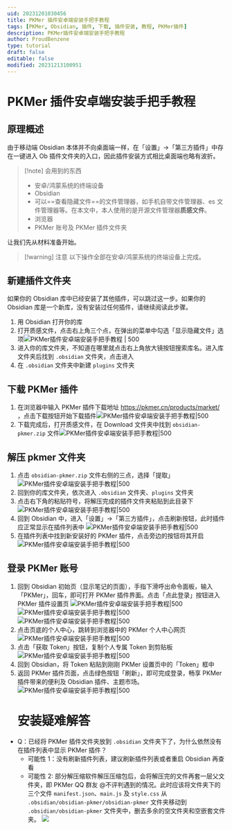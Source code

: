 ```yaml
---
uid: 20231201030456
title: PKMer 插件安卓端安装手把手教程
tags: [PKMer, Obsidian, 插件, 下载, 插件安装, 教程, PKMer插件]
description: PKMer插件安卓端安装手把手教程
author: ProudBenzene
type: tutorial
draft: false
editable: false
modified: 20231213100951
---
```


# PKMer 插件安卓端安装手把手教程

## 原理概述

由于移动端 Obsidian 本体并不向桌面端一样，在「设置」→「第三方插件」中存在一键进入 Ob 插件文件夹的入口，因此插件安装方式相比桌面端也略有波折。

> [!note] 会用到的东西
> - 安卓/鸿蒙系统的终端设备
> - Obsidian
> - 可以==查看隐藏文件==的文件管理器，如手机自带文件管理器、es 文件管理器等。在本文中，本人使用的是开源文件管理器**质感文件**。
> - 浏览器
> - PKMer 账号及 PKMer 插件文件夹

让我们先从材料准备开始。

> [!warning] 注意
> 以下操作全部在安卓/鸿蒙系统的终端设备上完成。

## 新建插件文件夹

如果你的 Obsidian 库中已经安装了其他插件，可以跳过这一步。如果你的 Obsidian 库是一个新库，没有安装过任何插件，请继续阅读此步骤。

1. 用 Obsidian 打开你的库
2. 打开质感文件，点击右上角三个点，在弹出的菜单中勾选「显示隐藏文件」选项![PKMer插件安卓端安装手把手教程 | 500 ](https://cdn.pkmer.cn/images/202312010430353.JPEG!pkmer)
3. 进入你的库文件夹，不知道在哪里就点击右上角放大镜按钮搜索库名。进入库文件夹后找到 `.obsidian` 文件夹，点击进入
4. 在 `.obsidian` 文件夹中新建 `plugins` 文件夹

## 下载 PKMer 插件

1. 在浏览器中输入 PKMer 插件下载地址 <https://pkmer.cn/products/market/> ，点击下载按钮开始下载插件![PKMer插件安卓端安装手把手教程|500](https://cdn.pkmer.cn/images/202312010423543.JPEG!pkmer)
2. 下载完成后，打开质感文件，在 Download 文件夹中找到 `obsidian-pkmer.zip` 文件![PKMer插件安卓端安装手把手教程|500](https://cdn.pkmer.cn/images/202312010424377.jpg!pkmer)

## 解压 pkmer 文件夹

1. 点击 `obsidian-pkmer.zip` 文件右侧的三点，选择「提取」
![PKMer插件安卓端安装手把手教程|500](https://cdn.pkmer.cn/images/202312010425864.JPEG!pkmer)
2. 回到你的库文件夹，依次进入 `.obsidian` 文件夹、`plugins` 文件夹
3. 点击右下角的粘贴符号，将解压完成的插件文件夹粘贴到此目录下
![PKMer插件安卓端安装手把手教程|500](https://cdn.pkmer.cn/images/202312010425170.JPEG!pkmer)
4. 回到 Obsidian 中，进入「设置」→「第三方插件」，点击刷新按钮，此时插件应正常显示在插件列表中
   ![PKMer插件安卓端安装手把手教程|500](https://cdn.pkmer.cn/images/202312010425823.JPEG!pkmer)
5. 在插件列表中找到新安装好的 PKMer 插件，点击旁边的按钮将其开启
   ![PKMer插件安卓端安装手把手教程|500](https://cdn.pkmer.cn/images/202312010426700.JPEG!pkmer)

## 登录 PKMer 账号

1. 回到 Obsidian 初始页（显示笔记的页面），手指下滑呼出命令面板，输入「PKMer」，回车，即可打开 PKMer 插件界面。点击「点此登录」按钮进入 PKMer 插件设置页
   ![PKMer插件安卓端安装手把手教程|500](https://cdn.pkmer.cn/images/202312010426699.JPEG!pkmer)
   ![PKMer插件安卓端安装手把手教程|500](https://cdn.pkmer.cn/images/202312010430357.JPEG!pkmer)
   ![PKMer插件安卓端安装手把手教程|500](https://cdn.pkmer.cn/images/202312010427665.JPEG!pkmer)
2. 点击页底的个人中心，跳转到浏览器中的 PKMer 个人中心网页
   ![PKMer插件安卓端安装手把手教程|500](https://cdn.pkmer.cn/images/202312010428817.JPEG!pkmer)
3. 点击「获取 Token」按钮，复制个人专属 Token 到剪贴板
   ![PKMer插件安卓端安装手把手教程|500](https://cdn.pkmer.cn/images/202312010427326.JPEG!pkmer)
4. 回到 Obsidian，将 Token 粘贴到刚刚 PKMer 设置页中的「Token」框中
5. 返回 PKMer 插件页面，点击绿色按钮「刷新」，即可完成登录，畅享 PKMer 插件带来的便利及 Obsidian 插件、主题市场。
   ![PKMer插件安卓端安装手把手教程|500](https://cdn.pkmer.cn/images/202312010432544.JPEG!pkmer)
   # 安装疑难解答

- Q：已经将 PKMer 插件文件夹放到 `.obsidian` 文件夹下了，为什么依然没有在插件列表中显示 PKMer 插件？
	- 可能性 1：没有刷新插件列表，建议刷新插件列表或者重启 Obsidian 再查看
	- 可能性 2: 部分解压缩软件解压压缩包后，会将解压完的文件再套一层父文件夹，即 PKMer QQ 群友 @不评判遇到的情况。此时应该将文件夹下的三个文件 `manifest.json`、`main.js` 及 `style.css` 从 `.obsidian/obsidian-pkmer/obsidian-pkmer` 文件夹移动到 `.obsidian/obsidian-pkmer` 文件夹中，删去多余的空文件夹和空嵌套文件夹。 ![](https://cdn.pkmer.cn/images/202404201705044.jpg!pkmer)